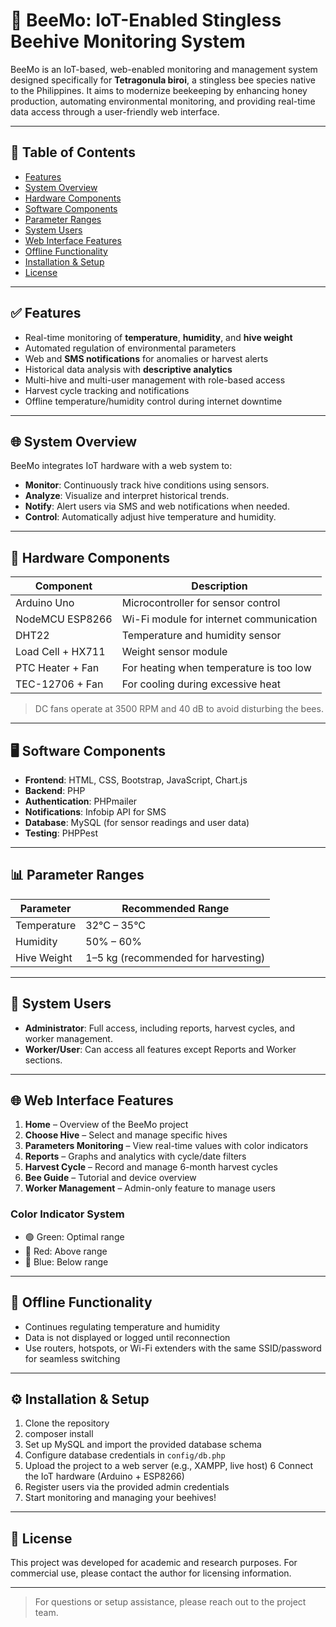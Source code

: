 # 🐝 BeeMo: IoT-Enabled Stingless Beehive Monitoring System

BeeMo is an IoT-based, web-enabled monitoring and management system designed specifically for **Tetragonula biroi**, a stingless bee species native to the Philippines. It aims to modernize beekeeping by enhancing honey production, automating environmental monitoring, and providing real-time data access through a user-friendly web interface.

---

## 📌 Table of Contents

- [Features](#features)
- [System Overview](#system-overview)
- [Hardware Components](#hardware-components)
- [Software Components](#software-components)
- [Parameter Ranges](#parameter-ranges)
- [System Users](#system-users)
- [Web Interface Features](#web-interface-features)
- [Offline Functionality](#offline-functionality)
- [Installation & Setup](#installation--setup)
- [License](#license)

---

## ✅ Features

- Real-time monitoring of **temperature**, **humidity**, and **hive weight**
- Automated regulation of environmental parameters
- Web and **SMS notifications** for anomalies or harvest alerts
- Historical data analysis with **descriptive analytics**
- Multi-hive and multi-user management with role-based access
- Harvest cycle tracking and notifications
- Offline temperature/humidity control during internet downtime

---

## 🌐 System Overview

BeeMo integrates IoT hardware with a web system to:

- **Monitor**: Continuously track hive conditions using sensors.
- **Analyze**: Visualize and interpret historical trends.
- **Notify**: Alert users via SMS and web notifications when needed.
- **Control**: Automatically adjust hive temperature and humidity.

---

## 🔧 Hardware Components

| Component         | Description                                     |
|-------------------|-------------------------------------------------|
| Arduino Uno       | Microcontroller for sensor control              |
| NodeMCU ESP8266   | Wi-Fi module for internet communication         |
| DHT22             | Temperature and humidity sensor                 |
| Load Cell + HX711 | Weight sensor module                            |
| PTC Heater + Fan  | For heating when temperature is too low         |
| TEC-12706 + Fan   | For cooling during excessive heat               |

> DC fans operate at 3500 RPM and 40 dB to avoid disturbing the bees.

---

## 🖥️ Software Components

- **Frontend**: HTML, CSS, Bootstrap, JavaScript, Chart.js
- **Backend**: PHP
- **Authentication**: PHPmailer
- **Notifications**: Infobip API for SMS
- **Database**: MySQL (for sensor readings and user data)
- **Testing**: PHPPest

---

## 📊 Parameter Ranges

| Parameter   | Recommended Range                 |
|-------------|-----------------------------------|
| Temperature | 32°C – 35°C                        |
| Humidity    | 50% – 60%                          |
| Hive Weight | 1–5 kg (recommended for harvesting)|

---

## 👥 System Users

- **Administrator**: Full access, including reports, harvest cycles, and worker management.
- **Worker/User**: Can access all features except Reports and Worker sections.

---

## 🌐 Web Interface Features

1. **Home** – Overview of the BeeMo project
2. **Choose Hive** – Select and manage specific hives
3. **Parameters Monitoring** – View real-time values with color indicators
4. **Reports** – Graphs and analytics with cycle/date filters
5. **Harvest Cycle** – Record and manage 6-month harvest cycles
6. **Bee Guide** – Tutorial and device overview
7. **Worker Management** – Admin-only feature to manage users

### Color Indicator System

- 🟢 Green: Optimal range  
- 🔴 Red: Above range  
- 🔵 Blue: Below range

---

## 📴 Offline Functionality

- Continues regulating temperature and humidity
- Data is not displayed or logged until reconnection
- Use routers, hotspots, or Wi-Fi extenders with the same SSID/password for seamless switching

---

## ⚙️ Installation & Setup

1. Clone the repository
2. composer install
3. Set up MySQL and import the provided database schema
4. Configure database credentials in `config/db.php`
5. Upload the project to a web server (e.g., XAMPP, live host)
6 Connect the IoT hardware (Arduino + ESP8266)
7. Register users via the provided admin credentials
8. Start monitoring and managing your beehives!

---

## 📄 License

This project was developed for academic and research purposes. For commercial use, please contact the author for licensing information.

---

> For questions or setup assistance, please reach out to the project team.
